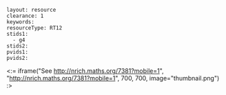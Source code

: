 ````
layout: resource
clearance: 1
keywords:
resourceType: RT12
stids1: 
  - g4
stids2:
pvids1:
pvids2:

````

<:= iframe("See http://nrich.maths.org/7381?mobile=1", "http://nrich.maths.org/7381?mobile=1", 700, 700, image="thumbnail.png") :>

